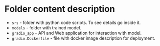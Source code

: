 # Folder content description
* `srs` - folder with python code scripts. To see details go inside it.
* `models` - folder with trained model.
* `gradio_app` - API and Web application for interaction with model.
* `gradio.Dockerfile` - file with docker image description for deployment.